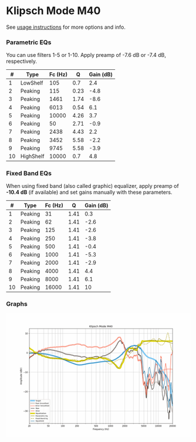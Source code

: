 # Klipsch Mode M40
See [usage instructions](https://github.com/jaakkopasanen/AutoEq#usage) for more options and info.

### Parametric EQs
You can use filters 1-5 or 1-10. Apply preamp of -7.6 dB or -7.4 dB, respectively.

|   # | Type      |   Fc (Hz) |    Q |   Gain (dB) |
|-----|-----------|-----------|------|-------------|
|   1 | LowShelf  |       105 | 0.7  |         2.4 |
|   2 | Peaking   |       115 | 0.23 |        -4.8 |
|   3 | Peaking   |      1461 | 1.74 |        -8.6 |
|   4 | Peaking   |      6013 | 0.54 |         6.1 |
|   5 | Peaking   |     10000 | 4.26 |         3.7 |
|   6 | Peaking   |        50 | 2.71 |        -0.9 |
|   7 | Peaking   |      2438 | 4.43 |         2.2 |
|   8 | Peaking   |      3452 | 5.58 |        -2.2 |
|   9 | Peaking   |      9745 | 5.58 |        -3.9 |
|  10 | HighShelf |     10000 | 0.7  |         4.8 |

### Fixed Band EQs
When using fixed band (also called graphic) equalizer, apply preamp of **-10.4 dB** (if available) and set gains manually with these parameters.

|   # | Type    |   Fc (Hz) |    Q |   Gain (dB) |
|-----|---------|-----------|------|-------------|
|   1 | Peaking |        31 | 1.41 |         0.3 |
|   2 | Peaking |        62 | 1.41 |        -2.6 |
|   3 | Peaking |       125 | 1.41 |        -2.6 |
|   4 | Peaking |       250 | 1.41 |        -3.8 |
|   5 | Peaking |       500 | 1.41 |        -0.4 |
|   6 | Peaking |      1000 | 1.41 |        -5.3 |
|   7 | Peaking |      2000 | 1.41 |        -2.9 |
|   8 | Peaking |      4000 | 1.41 |         4.4 |
|   9 | Peaking |      8000 | 1.41 |         6.1 |
|  10 | Peaking |     16000 | 1.41 |        10   |

### Graphs
![](./Klipsch%20Mode%20M40.png)
